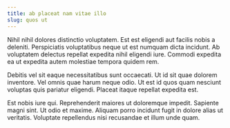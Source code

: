 ```yaml
---
title: ab placeat nam vitae illo
slug: quos ut
---
```


Nihil nihil dolores distinctio voluptatem. Est est eligendi aut facilis nobis a deleniti. Perspiciatis voluptatibus neque ut est numquam dicta incidunt. Ab voluptatem delectus repellat expedita nihil eligendi iure. Commodi expedita ea ut expedita autem molestiae tempora quidem rem.

Debitis vel sit eaque necessitatibus sunt occaecati. Ut id sit quae dolorem inventore. Vel omnis quae harum neque odio. Ut est id quos quam nesciunt voluptas quis pariatur eligendi. Placeat itaque repellat expedita est.

Est nobis iure qui. Reprehenderit maiores ut doloremque impedit. Sapiente magni sint. Ut odio et maxime. Aliquam porro incidunt fugit in dolore alias ut veritatis. Voluptate repellendus nisi recusandae et illum unde quam.
